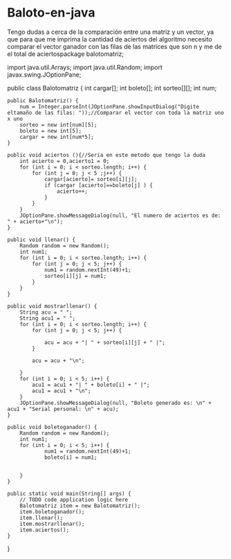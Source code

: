 # Baloto-en-java
Tengo dudas a cerca de la comparación entre una matriz y un vector, ya que para que me imprima la cantidad de aciertos del algoritmo necesito comparar el vector ganador con las filas de las matrices que son n y me de el total de aciertospackage balotomatriz;

import java.util.Arrays;
import java.util.Random;
import javax.swing.JOptionPane;

public class Balotomatriz {
    int cargar[];
    int boleto[];
    int sorteo[][];
    int num;

    public Balotomatriz() {
        num = Integer.parseInt(JOptionPane.showInputDialog("Digite eltamaño de las filas: "));//Comparar el vector con toda la matriz uno x uno
        sorteo = new int[num][5];
        boleto = new int[5];
        cargar = new int[num*5];
    }
    
    public void aciertos (){//Seria en este metodo que tengo la duda
        int acierto = 0,acierto1 = 0;
        for (int i = 0; i < sorteo.length; i++) {
            for (int j = 0; j < 5 ;j++) {
                cargar[acierto]= sorteo[i][j];
                if (cargar [acierto]==boleto[j] ) {
                    acierto++;
                }
            }
        }
        JOptionPane.showMessageDialog(null, "El numero de aciertos es de: " + acierto+"\n");
    }

    public void llenar() {
        Random random = new Random();
        int num1;
        for (int i = 0; i < sorteo.length; i++) {
            for (int j = 0; j < 5; j++) {
                num1 = random.nextInt(49)+1;
                sorteo[i][j] = num1;
            }
        }
    }

    public void mostrarllenar() {
        String acu = " ";
        String acu1 = " ";
        for (int i = 0; i < sorteo.length; i++) {
            for (int j = 0; j < 5; j++) {

                acu = acu + "| " + sorteo[i][j] + " |";
            }

            acu = acu + "\n";

        }
        for (int i = 0; i < 5; i++) {
            acu1 = acu1 + "| " + boleto[i] + " |";
            acu1 = acu1 + "\n";
        }
        JOptionPane.showMessageDialog(null, "Boleto generado es: \n" + acu1 + "Serial personal: \n" + acu);
    }

    public void boletoganador() {
        Random random = new Random();
        int num1;
        for (int i = 0; i < 5; i++) {
                num1 = random.nextInt(49)+1;
                boleto[i] = num1;


        }
    }

    public static void main(String[] args) {
        // TODO code application logic here
        Balotomatriz item = new Balotomatriz();
        item.boletoganador();
        item.llenar();
        item.mostrarllenar();
        item.aciertos();
    }

}
